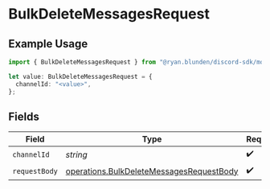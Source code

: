 # BulkDeleteMessagesRequest

## Example Usage

```typescript
import { BulkDeleteMessagesRequest } from "@ryan.blunden/discord-sdk/models/operations";

let value: BulkDeleteMessagesRequest = {
  channelId: "<value>",
};
```

## Fields

| Field                                                                                                | Type                                                                                                 | Required                                                                                             | Description                                                                                          |
| ---------------------------------------------------------------------------------------------------- | ---------------------------------------------------------------------------------------------------- | ---------------------------------------------------------------------------------------------------- | ---------------------------------------------------------------------------------------------------- |
| `channelId`                                                                                          | *string*                                                                                             | :heavy_check_mark:                                                                                   | N/A                                                                                                  |
| `requestBody`                                                                                        | [operations.BulkDeleteMessagesRequestBody](../../models/operations/bulkdeletemessagesrequestbody.md) | :heavy_check_mark:                                                                                   | N/A                                                                                                  |